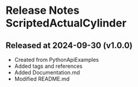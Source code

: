 # Release Notes ScriptedActualCylinder

## Released at 2024-09-30 (v1.0.0)

* Created from PythonApiExamples
* Added tags and references
* Added Documentation.md
* Modified README.md